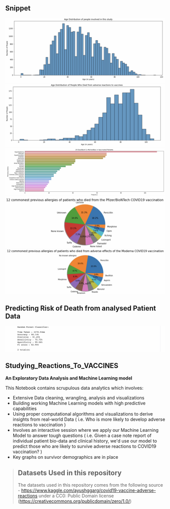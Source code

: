## Snippet
[<img  src="https://github.com/invest41/Studying_Reactions_to_Vaccines/blob/main/IMG_9332.jpeg" />](https://github.com/invest41/Studying_Reactions_to_Vaccines/blob/main/IMG_9332.jpeg)
[<img  src="https://github.com/invest41/Studying_Reactions_to_Vaccines/blob/main/IMG_9333.jpeg" />](https://github.com/invest41/Studying_Reactions_to_Vaccines/blob/main/IMG_9333.jpeg)
[<img  src="https://github.com/invest41/Studying_Reactions_to_Vaccines/blob/main/IMG_9359.jpeg" />](https://github.com/invest41/Studying_Reactions_to_Vaccines/blob/main/IMG_9359.jpeg)
[<img  src="https://github.com/invest41/Studying_Reactions_to_Vaccines/blob/main/IMG_9362.jpeg" />](https://github.com/invest41/Studying_Reactions_to_Vaccines/blob/main/IMG_9362.jpeg)
[<img  src="https://github.com/invest41/Studying_Reactions_to_Vaccines/blob/main/IMG_9361.jpeg" />](https://github.com/invest41/Studying_Reactions_to_Vaccines/blob/main/IMG_9361.jpeg)

<!-- Legacy
![Distribution 1](https://github.com/invest41/Studying_Reactions_to_Vaccines/blob/main/IMG_9332.jpeg)
<br/>
![Distribution 2](https://github.com/invest41/Studying_Reactions_to_Vaccines/blob/main/IMG_9333.jpeg)
<br/>
![Distribution 3](https://github.com/invest41/Studying_Reactions_to_Vaccines/blob/main/IMG_9359.jpeg)
<br/><br/>
![Distribution 4](https://github.com/invest41/Studying_Reactions_to_Vaccines/blob/main/IMG_9362.jpeg)
<br/> <br/>
![Distribution 5](https://github.com/invest41/Studying_Reactions_to_Vaccines/blob/main/IMG_9361.jpeg)
-->



## Predicting Risk of Death from analysed Patient Data
![Model](https://github.com/invest41/Studying_Reactions_to_Vaccines/blob/main/IMG_9334.jpeg)

## Studying_Reactions_To_VACCINES
**An Exploratory Data Analysis and Machine Learning model**

This Notebook contains scrupulous data analytics which involves:
- Extensive Data cleaning, wrangling, analysis and visualizations
- Building working Machine Learning models with high predictive capabilities
- Using proper computational algorithms and visualizations to derive insights from real-world Data ( i.e. Who is more likely to develop adverse reactions to vaccination )
- Involves an interactive session where we apply our Machine Learning Model to answer tough questions ( i.e. Given a case note report of individual patient bio-data and clinical history, we'd use our model to predict those who are likely to survive adverse reactions to COVID19 vaccination? )
- Key graphs on survivor demographics are in place


> ## Datasets Used in this repository
> The datasets used in this repository comes from the following source - https://www.kaggle.com/ayushggarg/covid19-vaccine-adverse-reactions under a CC0: Public Domain license (https://creativecommons.org/publicdomain/zero/1.0/)
